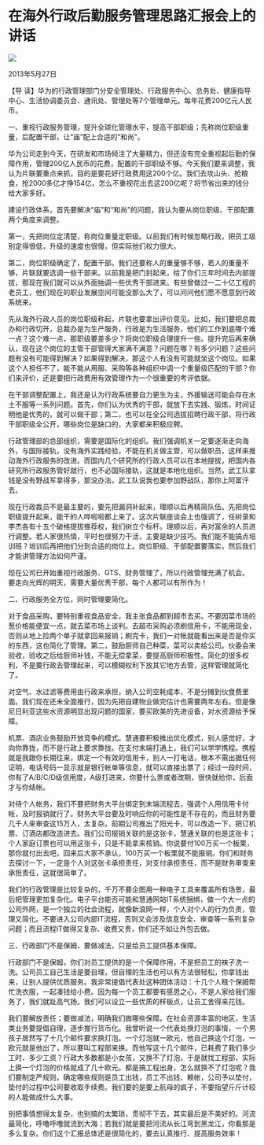 # 在海外行政后勤服务管理思路汇报会上的讲话
<img class="pv" src="https://api.visitor.plantree.me/visitor-badge/pv?namespace=plantree.me&key=renzhengfei-speeches/在海外行政后勤服务管理思路汇报会上的讲话.md">



2013年5月27日



【导  读】华为的行政管理部门分安全管理处、行政服务中心、总务处、健康指导中心、生活协调委员会、通讯处、管理处等7个管理单元。每年花费200亿元人民币。



一、重视行政服务管理，提升全球化管理水平，提高干部职级；先称岗位职级重量，后配置干部，让“庙”配上合适的“和尚”。

华为公司走到今天，在研发和市场倾注了大量精力，但还没有完全重视起后勤的保障作用，管理200亿人民币的花费，配置的干部职级不够。今天我们要来调整，我认为片联要重点来抓，目的是要花好行政费用这200个亿。我们去攻山头、抢粮食，抢2000多亿才挣154亿，怎么不重视花出去这200亿呢？将节省出来的钱分给大家多好。

建设行政体系，首先要解决“庙”和“和尚”的问题，我认为要从岗位职级、干部配置两个角度来调整。

第一，先把岗位定清楚，称岗位重量定职级。以前我们有时候忽略行政，把员工级别定得很低，升级的速度也很慢，但实际他们权力很大。

第二，岗位职级确定了，配置干部。我们还要称人的重量够不够，若人的重量不够，片联就要选调一些干部来。以前我是把门封起来，给了你们三年时间去内部提拔，那现在我们就可以从外面抽调一些优秀干部进来。有些曾做过一二十亿工程的老员工，他们现在的职业发展空间可能没那么大了，可以问问他们愿不愿意到行政系统来。

先从海外行政人员的岗位职级称起，片联也要拿出评价意见。比如，我们要把总裁办和行政切开，总裁办是为生产服务，行政是为生活服务，他们的工作到底哪个难一点？这个难一点，那职级要差多少？将岗位职级合理提升一些。提升完后再来确认，现在这个岗位的主管干部管得大家满不满意？问题在哪？有多少问题？这些问题有没有可能得到解决？如果得到解决，那这个人有没有可能就坐这个岗位。如果这个人担任不了，能不能从用服、采购等各种组织中调一个重量级匹配的干部？你们来评价，还是要把行政费用有效管理作为一个很重要的考评依据。

在干部调整配置上，我还是认为行政系统要自力更生为主，外援输送可能会存在水土不服等一系列问题。首先，你们认为优秀的干部，就放下去实践、锻炼，时间证明他是优秀的，就可以做干部；第二，也可以在全公司选拔招聘行政干部，将行政干部职级全公开，哪些岗位是缺口的，大家都来积极应聘。

行政管理部的总部组织，需要是国际化的组织。我们强调机关一定要逐渐走向海外，与国际接轨，没有海外实践经验，不能在机关做主管，可以做职员，这样来推动海外行政服务的改进。而国内几个研究所的行政人员可以在本地提拔，把国内各研究所行政服务管好就行，也不必国际接轨，这就是本地化组织。当然，武工队拿钱是没有野战军拿得多，那没办法，武工队说我也要参加野战队，那你上阿富汗去。

现在行政裁员不是最主要的，要先把漏洞补起来，理顺以后再精简队伍。先把岗位职级提升起来，能干的人哗啦啦都上来了。这次片联座谈会上也强调了，任树录和李杰各有十五个破格提拔推荐权，我们树立个标杆。理顺以后，再对富余的人员进行调整。若人家很热情，平时也很努力干活，主要是缺少技巧。我们能不能搞点培训班？培训后再把他们分到合适的岗位上。岗位职级、干部配置要落实，然后我们才能讲管理方法如何严谨。

现在公司已开始重视行政服务、GTS、财务管理了，所以行政管理充满了机会。要走向光辉的明天，需要大量优秀干部，每个人都可以有所作为！

二、行政服务全方位，同时管理要简化。

对于食品采购，要特别重视食品安全，我主张食品都到超市去买。不要因菜市场的葱价格能便宜一点，就去菜市场上谈判。去超市采购必须刷信用卡，不能用现金，否则从地上捡两个单子就拿回来报销；刷完卡，我们一对帐就能看出来是否是你买的东西，这也简化了管理。第二，鼓励厨师自己种菜，菜可以卖给公司。伙委会来验收，验收之后给厨师补钱，不能无偿拿菜，要提高厨师积极性。简化的很多权利，不是要行政去管理起来，可以模糊权利下放其它地方去管，这样管理就简化了。

对空气、水过滤等费用由行政来承担，纳入公司空耗成本，不是分摊到伙食费里面。我们现在还未全面推行，因为先把自建物业做完估计也需要两年左右。但是像尼日利亚这些水资源明显出现问题的国家，要买欧美的先进设备，对水资源给予保障。

机票、酒店业务鼓励开放竞争的模式。慧通要积极推出优化模式，别人感觉好，才向你靠拢，而不是行政上要求靠拢。在支付末端打通上，我们可以学学携程。携程就是我跟你长期往来，绑定一个有效的信用卡，别人一打电话，根本不需出据任何证明，电话号码一显示就是银行帐单等信息，就可以直接出票了；经过一段时间，你有了A/B/C/D级信用度，A级打进来，你要什么票或者改期，很快就给你，后面才与你结帐。

对待个人帐务，我们不要把财务大平台绑定到末端流程去，强调个人用信用卡付帐，及时报销就行了。财务大平台要及时响应你的可能性是不存在的，而且财务要几千人来审查这15万人，太复杂。前期公司推出了阳光卡，可以改造一下，把订机票、订酒店都改造进去。我们公司报销关联的是这张卡，慧通关联的也是这张卡；个人家庭订票也可以用这张卡，只是不能拿来核销。你说要付100万买一个板栗，那你就付出去吧，回来后大家不承认，100万买一个板栗就不能报销。你们和财务去探讨一下，一定是个人对这张卡承担责任，对支付承担责任，而不是财务审查来承担责任，这就很简单了。

我们的行政管理是比较复杂的，千万不要企图用一种电子工具来覆盖所有场景，最后把管理更加复杂化。电子平台能否可能和慧通网站IT系统捆绑，做一个大一点的公司外网，是一个独立的社会流程，就像新浪网一样，个人对个人的行为负责，管理又简化。不要进入公司内部IT流程，否则又会涉及信息安全、审查等一系列复杂问题；而且流程IT做得又复杂、收费又贵，你们还不如让外包去做。

三、行政部门不是保姆，要做减法，只是给员工提供基本保障。

行政部门不是保姆，你们对员工提供的是一个保障作用，不是把员工的袜子洗一洗。公司员工自己生活是要自理，但自理的生活也可以有方法很轻松，你拿钱出来，让别人提供优质服务。我非常提倡代表处这种团体活动：十几个人租个保姆帮忙洗衣服，一起凑钱给小费。因为每一个员工都要有感恩之心，不是人家给我们服务了，我们就趾高气扬。我们可以设立一些优质的样板点，让员工舍得来花钱。

我们要解放责任；要做减法，明确我们做哪些保障。在社会资源丰富的地区，生活类业务要提倡自理，逐步推行货币化。我曾听说一个代表处换灯泡的事情，一个男孩子居然写了十几个邮件要求换灯泡。一个灯泡就一欧元，他自己换这个灯泡，一欧元就是他出了，所以要叫工程部来换。而他写这十几个邮件，已耗费了我们多少工时、多少工资？行政大多数都是小女孩，又换不了灯泡，于是就找工程部，实际上换一个灯泡的价格就成了几十欧元。都是搞工程出身，怎么就换不了灯泡呢？我们要制定严规则，确定哪些规则是员工出钱，员工不出钱、赖帐，公司予以垫付，垫付的过程中公司要收取手续费。我们要的是要上航母的疯子，不要指望斤斤计较的人能做成什么大事。

别把事情想得太复杂，也别搞的太繁琐，贯彻不下去，其实最后是不美好的。河流最简化，呼噜呼噜就流到大海；若我们就是要把河流从长江弯到黑龙江，你看那是多么复杂。你们这个汇报总体还是很简化的，要去认真推行、提高服务效率！
